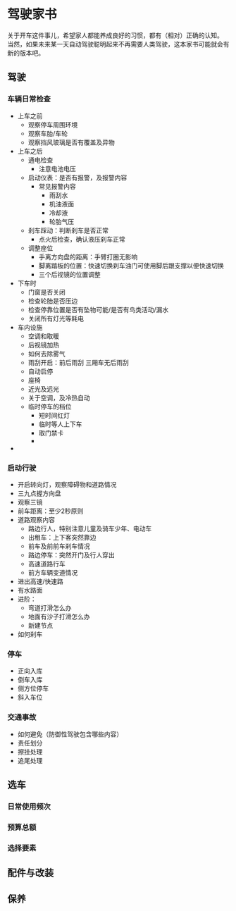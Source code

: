 # 驾驶家书

关于开车这件事儿，希望家人都能养成良好的习惯，都有（相对）正确的认知。  
当然，如果未来某一天自动驾驶聪明起来不再需要人类驾驶，这本家书可能就会有新的版本吧。

  


## 驾驶

### 车辆日常检查

* 上车之前
  * 观察停车周围环境
  * 观察车胎/车轮
  * 观察挡风玻璃是否有覆盖及异物
* 上车之后
  * 通电检查
    * 注意电池电压
  * 启动仪表：是否有报警，及报警内容
    * 常见报警内容
      * 雨刮水
      * 机油液面
      * 冷却液
      * 轮胎气压
  * 刹车踩动：判断刹车是否正常
    * 点火后检查，确认液压刹车正常
  * 调整座位
    * 手离方向盘的距离：手臂打圈无影响
    * 脚离踏板的位置：快速切换刹车油门可使用脚后跟支撑以便快速切换
    * 三个后视镜的位置调整
* 下车时
  * 门窗是否关闭
  * 检查轮胎是否压边
  * 检查停靠位置是否有坠物可能/是否有鸟类活动/漏水
  * 关闭所有灯光等耗电
* 车内设施
  * 空调和取暖
  * 后视镜加热
  * 如何去除雾气
  * 雨刮开启：前后雨刮 三厢车无后雨刮
  * 自动启停
  * 座椅
  * 近光及远光
  * 关于空调，及冷热自动
  * 临时停车的档位
    * 短时间红灯
    * 临时等人上下车
    * 取门禁卡
    * 
* 
### 启动行驶

* 开启转向灯，观察障碍物和道路情况
* 三九点握方向盘
* 观察三镜
* 前车距离：至少2秒原则
* 道路观察内容
  * 路边行人，特别注意儿童及骑车少年、电动车
  * 出租车：上下客突然靠边
  * 前车及前前车刹车情况
  * 路边停车：突然开门及行人穿出
  * 高速道路行车
  * 前方车辆变道情况
* 进出高速/快速路
* 有水路面
* 进阶：
  * 弯道打滑怎么办
  * 地面有沙子打滑怎么办
  * 新建节点
* 如何刹车

### 停车

* 正向入库
* 倒车入库
* 侧方位停车
* 斜入车位

### 交通事故

* 如何避免（防御性驾驶包含哪些内容）
* 责任划分
* 擦挂处理
* 追尾处理

## 选车

### 日常使用频次

### 预算总额

### 选择要素

## 配件与改装

## 保养

